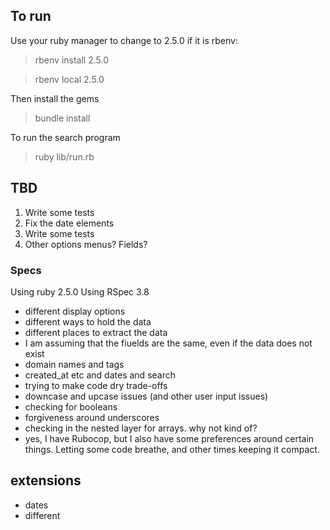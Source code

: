 ## To run
Use your ruby manager to change to 2.5.0
if it is rbenv:
> rbenv install 2.5.0

> rbenv local 2.5.0

Then install the gems
> bundle install

To run the search program
> ruby lib/run.rb

## TBD
1. Write some tests
2. Fix the date elements
3. Write some tests
4. Other options menus? Fields?

### Specs
Using ruby 2.5.0
Using RSpec 3.8


- different display options
- different ways to hold the data
- different places to extract the data
- I am assuming that the fiuelds are the same, even if the data does not exist
- domain names and tags
- created_at etc and dates and search
- trying to make code dry trade-offs
- downcase and upcase issues (and other user input issues)
- checking for booleans
- forgiveness around underscores
- checking in the nested layer for arrays. why not kind of?
- yes, I have Rubocop, but I also have some preferences around certain things. Letting some code breathe, and other times keeping it compact.

## extensions
- dates
- different 